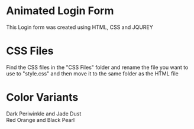 # Animated Login Form
This Login form was created using HTML, CSS and JQUREY

# CSS Files

Find the CSS files in the "CSS Files" folder and rename the file you want to use to "style.css" and then move it to the same folder as the HTML file

# Color Variants

Dark Periwinkle and Jade Dust <br />
Red Orange and Black Pearl

